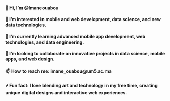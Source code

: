 <h4>👋 Hi, I’m @Imaneouabou<br></h4>
<h4>👀 I’m interested in mobile and web development, data science, and new data technologies.<br></h4>
<h4>🌱 I’m currently learning advanced mobile app development, web technologies, and data engineering.<br></h4>
<h4>💞️ I’m looking to collaborate on innovative projects in data science, mobile apps, and web design.<br></h4>
<h4>📫 How to reach me: imane_ouabou@um5.ac.ma<br></h4>
<h4>⚡ Fun fact: I love blending art and technology in my free time, creating unique digital designs and interactive web experiences.<br></h4>

